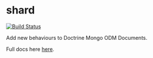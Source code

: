 shard
=====

[![Build Status](https://secure.travis-ci.org/zoopcommerce/shard.png)](http://travis-ci.org/zoopcommerce/shard)

Add new behaviours to Doctrine Mongo ODM Documents.

Full docs here <a href="http://zoopcommerce.github.io/shard">here</a>.
